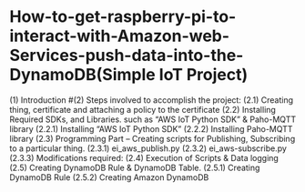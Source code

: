 # How-to-get-raspberry-pi-to-interact-with-Amazon-web-Services-push-data-into-the-DynamoDB(Simple IoT Project)
(1) Introduction
#(2) Steps involved to accomplish the project:
(2.1) Creating thing, certificate and attaching a policy to the certificate
(2.2) Installing Required SDKs, and Libraries. such as “AWS IoT Python SDK” & Paho-MQTT library
(2.2.1) Installing “AWS IoT Python SDK”
(2.2.2) Installing Paho-MQTT library
(2.3) Programming Part – Creating scripts for Publishing, Subscribing to a particular thing.
(2.3.1) ei_aws_publish.py
(2.3.2) ei_aws-subscribe.py
(2.3.3) Modifications required:
(2.4) Execution of Scripts & Data logging
(2.5) Creating DynamoDB Rule & DynamoDB Table.
(2.5.1) Creating DynamoDB Rule
(2.5.2)  Creating Amazon DynamoDB

